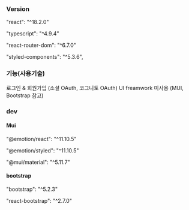 ### Version

"react": "^18.2.0"

"typescript": "^4.9.4"

"react-router-dom": "^6.7.0"

"styled-components": "^5.3.6",

### 기능(사용기술)

로그인 & 회원가입 (소셜 OAuth, 코그니토 OAuth)
UI freamwork 미사용 (MUI, Bootstrap 참고)

### dev

#### Mui

"@emotion/react": "^11.10.5"

"@emotion/styled": "^11.10.5"

"@mui/material": "^5.11.7"

#### bootstrap

"bootstrap": "^5.2.3"

"react-bootstrap": "^2.7.0"
